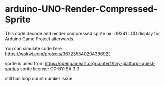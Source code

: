 # arduino-UNO-Render-Compressed-Sprite
This code decode and render  compressed sprite on ILI9341 LCD display for Arduino Game Project afterwards.

You can simulate code here
https://wokwi.com/projects/367235540294396929

sprite is used from
https://opengameart.org/content/tiny-platform-quest-sprites
sprite license: CC-BY-SA 3.0

still has loop count number issue
